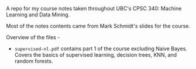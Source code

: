 A repo for my course notes taken throughout UBC's CPSC 340: Machine Learning and Data Mining.

Most of the notes contents came from Mark Schmidt's slides for the course.

Overview of the files - 
- `supervised-nl.pdf` contains part 1 of the course excluding Naive Bayes. Covers the basics of supervised learning, decision trees, KNN, and random forests.

